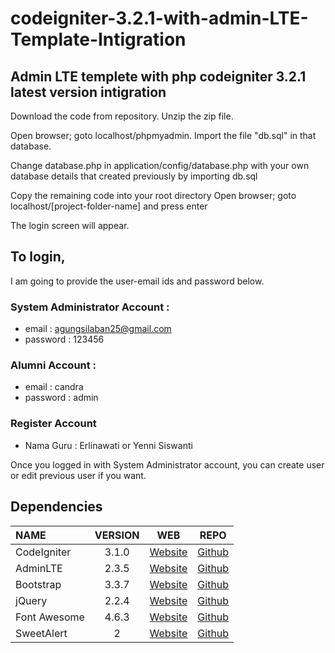 # codeigniter-3.2.1-with-admin-LTE-Template-Intigration

## Admin LTE templete with php codeigniter 3.2.1 latest version intigration

Download the code from repository. Unzip the zip file.

Open browser; goto localhost/phpmyadmin.
Import the file "db.sql" in that database.

Change database.php in application/config/database.php with your own database details that created previously by importing db.sql

Copy the remaining code into your root directory Open browser; goto localhost/[project-folder-name] and press enter

The login screen will appear.

## To login,

I am going to provide the user-email ids and password below.

### System Administrator Account :

- email : agungsilaban25@gmail.com
- password : 123456

### Alumni Account :

- email : candra
- password : admin

### Register Account

- Nama Guru : Erlinawati or Yenni Siswanti

Once you logged in with System Administrator account, you can create user or edit previous user if you want.

## Dependencies

| NAME         | VERSION |                          WEB                          |                         REPO                          |
| :----------- | :-----: | :---------------------------------------------------: | :---------------------------------------------------: |
| CodeIgniter  |  3.1.0  |           [Website](http://codeigniter.com)           |   [Github](https://github.com/bcit-ci/CodeIgniter/)   |
| AdminLTE     |  2.3.5  |         [Website](https://almsaeedstudio.com)         | [Github](https://github.com/almasaeed2010/AdminLTE/)  |
| Bootstrap    |  3.3.7  |          [Website](http://getbootstrap.com)           |      [Github](https://github.com/twbs/bootstrap)      |
| jQuery       |  2.2.4  |             [Website](http://jquery.com)              |      [Github](https://github.com/jquery/jquery)       |
| Font Awesome |  4.6.3  | [Website](http://fortawesome.github.io/Font-Awesome/) | [Github](https://github.com/FortAwesome/Font-Awesome) |
| SweetAlert   |    2    |       [Website](https://sweetalert2.github.io/)       |       [Github](https://sweetalert2.github.io/)        |
